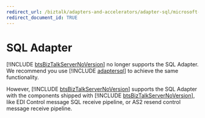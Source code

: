 ```yaml
---
redirect_url: /biztalk/adapters-and-accelerators/adapter-sql/microsoft-biztalk-adapter-for-sql-server-documentation
redirect_document_id: TRUE
--- 
```


# SQL Adapter
[!INCLUDE [btsBizTalkServerNoVersion](../includes/btsbiztalkservernoversion-md.md)] no longer supports the SQL Adapter. We recommend you use [!INCLUDE [adaptersql](../includes/adaptersql-md.md)] to achieve the same functionality.  
  
 However, [!INCLUDE [btsBizTalkServerNoVersion](../includes/btsbiztalkservernoversion-md.md)] supports the SQL Adapter with the components shipped with [!INCLUDE [btsBizTalkServerNoVersion](../includes/btsbiztalkservernoversion-md.md)], like EDI Control message SQL receive pipeline, or AS2 resend control message receive pipeline.